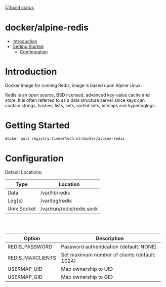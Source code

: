 [![build status](https://gitlab.timmertech.nl/docker/alpine-redis/badges/master/build.svg)](https://gitlab.timmertech.nl/docker/alpine-redis/commits/master)

# docker/alpine-redis

- [Introduction](#introduction)
- [Getting Started](#getting-started)
  - [Configuration](#configuration)

# Introduction

Docker image for running Redis, image is based upon Alpine Linux.

Redis is an open source, BSD licensed, advanced key-value cache and store. It is often referred to as a data structure server since keys can contain strings, hashes, lists, sets, sorted sets, bitmaps and hyperloglogs.

# Getting Started

```bash
docker pull registry.timmertech.nl/docker/alpine-redis
```

# Configuration

Default Locations:

| Type | Location |
|------|----------|
| Data | /var/lib/redis |
| Log(s) | /var/log/redis |
| Unix Socket | /var/run/redis/redis.sock |

<br>
<br>

| Option | Description |
|--------|-------------|
| REDIS_PASSWORD | Password authentication (default: NONE) |
| REDIS_MAXCLIENTS | Set maximum number of clients (default: 1024) |
| USERMAP_UID | Map ownership to UID |
| USERMAP_GID | Map ownership to GID |
